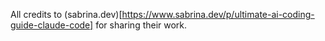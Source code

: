 


All credits to (sabrina.dev)[https://www.sabrina.dev/p/ultimate-ai-coding-guide-claude-code] for sharing their work.